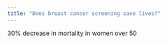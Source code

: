 ```yaml
---
title: "Does breast cancer screening save lives?"
---
```

30% decrease in mortality in women over 50

